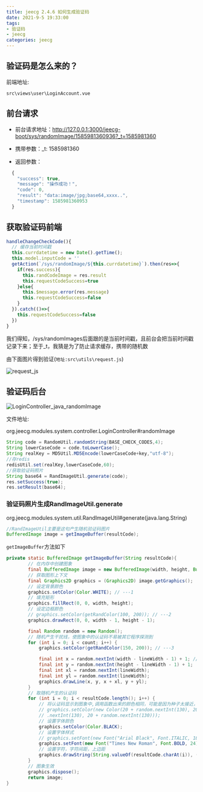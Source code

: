 ```yaml
---
title: jeecg 2.4.6 如何生成验证码
date: 2021-9-5 19:33:00
tags:
- 验证码
- jeecg
categories: jeecg
---
```


## 验证码是怎么来的？

前端地址:

`src\views\user\LoginAccount.vue`

## 前台请求

- 前台请求地址：http://127.0.0.1:3000/jeecg-boot/sys/randomImage/1585981360936?_t=1585981360

- 携带参数：_t: 1585981360

- 返回参数：

```js
  {
    "success": true,
    "message": "操作成功！",
    "code": 0,
    "result": "data:image/jpg;base64,xxxx..",
    "timestamp": 1585981360953
  }
```

## 获取验证码前端

```js
handleChangeCheckCode(){
  // 缓存当前时间戳
  this.currdatetime = new Date().getTime();
  this.model.inputCode = ''
  getAction(`/sys/randomImage/${this.currdatetime}`).then(res=>{
    if(res.success){
      this.randCodeImage = res.result
      this.requestCodeSuccess=true
    }else{
      this.$message.error(res.message)
      this.requestCodeSuccess=false
    }
  }).catch(()=>{
    this.requestCodeSuccess=false
  })
}
```

我们得知，/sys/randomImages后面跟的是当前时间戳，且前台会把当前时间戳记录下来；至于_t，我猜是为了防止请求缓存，携带的随机数

由下面图片得到验证(`地址:src\utils\request.js`)

![request_js](/assets/images/jeecg/request_js.png)

## 验证码后台

![LoginController_java_randomImage](/assets/images/jeecg/LoginController_java_randomImage.png)

文件地址:

org.jeecg.modules.system.controller.LoginController#randomImage

```java
String code = RandomUtil.randomString(BASE_CHECK_CODES,4);
String lowerCaseCode = code.toLowerCase();
String realKey = MD5Util.MD5Encode(lowerCaseCode+key,"utf-8");
//存redis
redisUtil.set(realKey,lowerCaseCode,60);
//获取验证码照片
String base64 = RandImageUtil.generate(code);
res.setSuccess(true);
res.setResult(base64);
```

### 验证码照片生成RandImageUtil.generate

org.jeecg.modules.system.util.RandImageUtil#generate(java.lang.String)

```java
//RandImageUtil主要是这句产生随机验证码图片
BufferedImage image = getImageBuffer(resultCode);
```

`getImageBuffer`方法如下


```java
private static BufferedImage getImageBuffer(String resultCode){
        // 在内存中创建图象
        final BufferedImage image = new BufferedImage(width, height, BufferedImage.TYPE_INT_RGB);
        // 获取图形上下文
        final Graphics2D graphics = (Graphics2D) image.getGraphics();
        // 设定背景颜色
        graphics.setColor(Color.WHITE); // ---1
        // 填充矩形
        graphics.fillRect(0, 0, width, height);
        // 设定边框颜色
        // graphics.setColor(getRandColor(100, 200)); // ---2
        graphics.drawRect(0, 0, width - 1, height - 1);

        final Random random = new Random();
        // 随机产生干扰线，使图象中的认证码不易被其它程序探测到
        for (int i = 0; i < count; i++) {
            graphics.setColor(getRandColor(150, 200)); // ---3

            final int x = random.nextInt(width - lineWidth - 1) + 1; // 保证画在边框之内
            final int y = random.nextInt(height - lineWidth - 1) + 1;
            final int xl = random.nextInt(lineWidth);
            final int yl = random.nextInt(lineWidth);
            graphics.drawLine(x, y, x + xl, y + yl);
        }
        // 取随机产生的认证码
        for (int i = 0; i < resultCode.length(); i++) {
            // 将认证码显示到图象中,调用函数出来的颜色相同，可能是因为种子太接近，所以只能直接生成
            // graphics.setColor(new Color(20 + random.nextInt(130), 20 + random
            // .nextInt(130), 20 + random.nextInt(130)));
            // 设置字体颜色
            graphics.setColor(Color.BLACK);
            // 设置字体样式
            // graphics.setFont(new Font("Arial Black", Font.ITALIC, 18));
            graphics.setFont(new Font("Times New Roman", Font.BOLD, 24));
            // 设置字符，字符间距，上边距
            graphics.drawString(String.valueOf(resultCode.charAt(i)), (23 * i) + 8, 26);
        }
        // 图象生效
        graphics.dispose();
        return image;
}
```